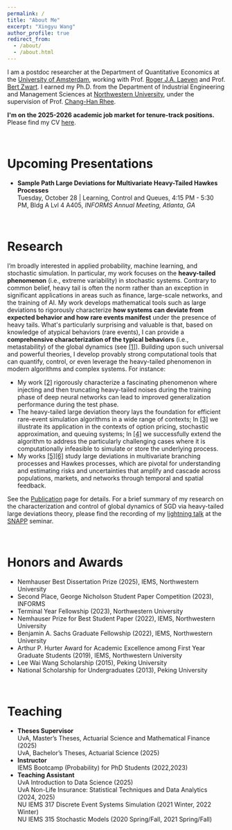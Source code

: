 ```yaml
---
permalink: /
title: "About Me"
excerpt: "Xingyu Wang"
author_profile: true
redirect_from: 
  - /about/
  - /about.html
---
```


I am a postdoc researcher at the Department of Quantitative Economics at the [University of Amsterdam](https://www.uva.nl/en), working with Prof. [Roger J.A. Laeven](https://www.rogerlaeven.nl) and Prof. [Bert Zwart](https://www.tue.nl/en/research/researchers/bert-zwart). I earned my Ph.D. from the Department of Industrial Engineering and Management Sciences at [Northwestern
University](https://www.northwestern.edu/), under the supervision of Prof. [Chang-Han Rhee](https://chrhee.github.io/). 

**I'm on the 2025-2026 academic job market for tenure-track positions.** Please find my CV [here](https://joshwang0322.github.io/files/CV_XingyuWang_2025.pdf). 


<br>

Upcoming Presentations
======
- **Sample Path Large Deviations for Multivariate Heavy-Tailed Hawkes Processes** <br>
  Tuesday, October 28 | Learning, Control and Queues, 4:15 PM - 5:30 PM, Bldg A Lvl 4 A405, *INFORMS Annual Meeting, Atlanta, GA*

<br>

Research
======

I’m broadly interested in applied probability, machine learning, and stochastic simulation. In particular, my work focuses on the **heavy-tailed phenomenon** (i.e., extreme variability) in stochastic systems. Contrary to common belief, heavy tail is often the norm rather than an exception in significant applications in areas such as finance, large-scale networks, and the training of AI. My work develops mathematical tools such as large deviations to rigorously characterize **how systems can deviate from expected behavior and how rare events manifest** under the presence of heavy tails. What's particularly surprising and valuable is that, based on knowledge of atypical behaviors (rare events), I can provide a **comprehensive characterization of the typical behaviors** (i.e., metastability) of the global dynamics (see [[1]](https://arxiv.org/pdf/2307.03479.pdf)). Building upon such universal and powerful theories, I develop provably strong computational tools that can quantify, control, or even leverage the heavy-tailed phenomenon in modern algorithms and complex systems. For instance:
- My work [[2]](https://openreview.net/pdf?id=B3Nde6lvab) rigorously characterize a fascinating phenomenon where injecting and then truncating heavy-tailed noises during the training phase of deep neural networks can lead to improved generalization performance during the test phase.
- The heavy-tailed large deviation theory lays the foundation for efficient rare-event simulation algorithms in a wide range of contexts; In [[3]](https://joshwang0322.github.io/files/WangRhee23b.pdf) we illustrate its application in the contexts of option pricing, stochastic approximation, and queuing systems; In [[4]](https://arxiv.org/pdf/2309.13820) we successfully extend the algorithm to address the particularly challenging cases where it is computationally infeasible to simulate or store the underlying process.
- My works [[5]](https://arxiv.org/pdf/2503.01004)[[6]](https://arxiv.org/pdf/2504.01119) study large deviations in multivariate branching processes and Hawkes processes, which are pivotal for understanding and estimating risks and uncertainties that amplify and cascade across populations, markets, and networks through temporal and spatial feedback.

See the [Publication](https://joshwang0322.github.io/publications/) page for details. For a brief summary of my research on the characterization and control of global dynamics of SGD via heavy-tailed large deviations theory, please find the recording of my [lightning talk](https://youtu.be/iXtA03euFQY?si=hadEnBdoLAH_ojpx&t=2831) at the [SNAPP](https://sites.google.com/view/snappseminar/home?authuser=0) seminar. 


<br>

Honors and Awards
======

- Nemhauser Best Dissertation Prize (2025), IEMS, Northwestern University
- Second Place, George Nicholson Student Paper Competition (2023), INFORMS
- Terminal Year Fellowship (2023), Northwestern University
- Nemhauser Prize for Best Student Paper (2022), IEMS, Northwestern University
- Benjamin A. Sachs Graduate Fellowship (2022), IEMS, Northwestern University
- Arthur P. Hurter Award for Academic Excellence among First Year Graduate Students (2019), IEMS, Northwestern University
- Lee Wai Wang Scholarship (2015), Peking University
- National Scholarship for Undergraduates (2013), Peking University

<br>

Teaching
=====

- **Theses Supervisor** <br>
  UvA, Master’s Theses, Actuarial Science and Mathematical Finance (2025) <br>
  UvA, Bachelor’s Theses, Actuarial Science (2025) <br>
- **Instructor** <br>
  IEMS Bootcamp (Probability) for PhD Students (2022,2023) <br>
- **Teaching Assistant** <br>
  UvA Introduction to Data Science (2025) <br>
  UvA Non-Life Insurance: Statistical Techniques and Data Analytics (2024, 2025) <br>
  NU IEMS 317 Discrete Event Systems Simulation (2021 Winter, 2022 Winter) <br>
  NU IEMS 315 Stochastic Models (2020 Spring/Fall, 2021 Spring/Fall) <br>
